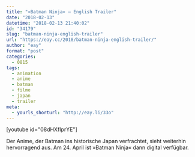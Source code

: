 ```yaml
---
title: "»Batman Ninja« – English Trailer"
date: "2018-02-13"
datetime: "2018-02-13 21:40:02"
id: "34179"
slug: "batman-ninja-english-trailer"
url: "https://eay.cc/2018/batman-ninja-english-trailer/"
author: "eay"
format: "post"
categories:
  - 0815
tags:
  - animation
  - anime
  - batman
  - filme
  - japan
  - trailer
meta:
  - yourls_shorturl: "http://eay.li/33o"
---
```


\[youtube id="08dHXfIprYE"\]

Der Anime, der Batman ins historische Japan verfrachtet, sieht weiterhin hervorragend aus. Am 24. April ist »Batman Ninja« dann digital verfügbar.

